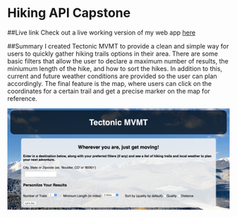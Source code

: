 # Hiking API Capstone

##Live link
Check out a live working version of my web app [here](https://amccaff20.github.io/hiking-api-capstone/)

##Summary
I created Tectonic MVMT to provide a clean and simple way for users to quickly gather hiking trails options in their area. There are some basic filters that allow the user to declare a maximum number of results, the miniumum length of the hike, and how to sort the hikes. In addition to this, current and future weather conditions are provided so the user can plan accordingly. The final feature is the map, where users can click on the coordinates for a certain trail and get a precise marker on the map for reference.

![Welcome Page](images/welcome-screenshot.jpeg)

